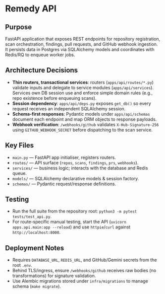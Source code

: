 # Remedy API

## Purpose
FastAPI application that exposes REST endpoints for repository registration, scan orchestration, findings, pull requests, and GitHub webhook ingestion. It persists data in Postgres via SQLAlchemy models and coordinates with Redis/RQ to enqueue worker jobs.

## Architecture Decisions
- **Thin routers, transactional services**: routers (`apps/api/routes/*.py`) validate inputs and delegate to service modules (`apps/api/services`). Services own DB session use and enforce simple domain rules (e.g., repo existence before enqueuing scans).
- **Session dependency**: `apps/api/deps.py` exposes `get_db()` so every request receives an independent SQLAlchemy session.
- **Schema-first responses**: Pydantic models under `apps/api/schemas` document each endpoint and map ORM objects to response payloads.
- **Webhook verification**: `/webhooks/github` validates `X-Hub-Signature-256` using `GITHUB_WEBHOOK_SECRET` before dispatching to the scan service.

## Key Files
- `main.py` — FastAPI app initialiser, registers routers.
- `routes/` — API surface (`repos`, `scans`, `findings`, `prs`, `webhooks`).
- `services/` — business logic; interacts with the database and Redis queue.
- `models/` — SQLAlchemy declarative models & session factory.
- `schemas/` — Pydantic request/response definitions.

## Testing
- Run the full suite from the repository root: `python3 -m pytest tests/test_api.py`.
- For route-specific manual testing, start the API (`uvicorn apps.api.main:app --reload`) and use `httpie`/`curl` against `http://localhost:8000`.

## Deployment Notes
- Requires `DATABASE_URL`, `REDIS_URL`, and GitHub/Gemini secrets from the root `.env`.
- Behind TLS/ingress, ensure `/webhooks/github` receives raw bodies (no transformations) for signature validation.
- Use Alembic migrations stored under `infra/migrations` to manage schema (`make migrate`).
